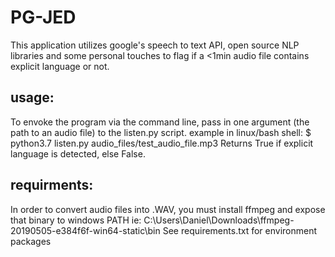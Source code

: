 # PG-JED
This application utilizes google's speech to text API, open source NLP libraries
and some personal touches to flag if a <1min audio file contains explicit language or not.

## usage:
To envoke the program via the command line, pass in one argument (the path to an audio file) to the listen.py script.
example in linux/bash shell:  $ python3.7 listen.py audio_files/test_audio_file.mp3
Returns True if explicit language is detected, else False. 

## requirments:
In order to convert audio files into .WAV, you must install ffmpeg and expose that binary to windows PATH ie: C:\Users\Daniel\Downloads\ffmpeg-20190505-e384f6f-win64-static\bin
See requirements.txt for environment packages

